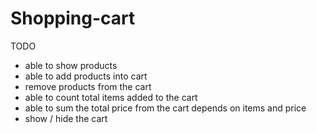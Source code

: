 # Shopping-cart

TODO
- able to show products
- able to add products into cart
- remove products from the cart
- able to count total items added to the cart
- able to sum the total price from the cart depends on items and price
- show / hide the cart
